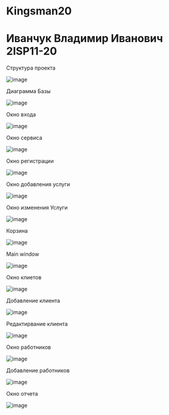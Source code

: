 # Kingsman20
<h1>Иванчук Владимир Иванович 2ISP11-20</h1>

<p>Структура проекта</p>

![image](https://user-images.githubusercontent.com/120939042/234255288-16a90f9e-0782-44dd-a893-51f6f2e30f07.png)

<p>Диаграмма Базы </p>

![image](https://user-images.githubusercontent.com/120939042/234255433-004ad5ad-b7b7-4a9e-a760-b6f0962cfdfa.png)

<p>Окно входа</p>

![image](https://user-images.githubusercontent.com/120939042/227508329-67086db9-dfae-4440-9551-37fe4bca1899.png)

<p>Окно сервиса</p>

![image](https://user-images.githubusercontent.com/120939042/234260719-e8a640e7-abc9-42aa-bee2-d6c874ce628c.png)

<p>Окно регистрации</p>

![image](https://user-images.githubusercontent.com/120939042/228219627-319e8a2f-97db-4c5a-a9de-66a9db872c73.png)

<p>Окно добавления услуги</p>

![image](https://user-images.githubusercontent.com/120939042/229747380-b9276d5a-3bfa-40a3-90d9-c6f2797d8740.png)

<p>Окно изменения Услуги </p>

![image](https://user-images.githubusercontent.com/120939042/234260288-cba34f24-9c30-44cc-847f-84a85ea1b2c4.png)

<p>Корзина </p>

![image](https://user-images.githubusercontent.com/120939042/234260586-7e3897f1-b067-49b0-a971-10985171a038.png)

<p>Main window</p>

![image](https://github.com/Fireofthedie/Kingsman20/assets/120939042/556dc4f5-57d7-459b-b7e0-1baea068654d)

<p>Окно клиетов</p>

![image](https://github.com/Fireofthedie/Kingsman20/assets/120939042/5f7ff557-713b-4156-b924-53c61f33aee2)

<p>Добавление клиента</p>

![image](https://github.com/Fireofthedie/Kingsman20/assets/120939042/cdee337d-11e3-4643-8952-152a3ec973ca)

<p>Редактирвание клиента</p>

![image](https://github.com/Fireofthedie/Kingsman20/assets/120939042/e5700644-9934-43e0-b572-90efb4aed126)

<p>Окно работников</p>

![image](https://github.com/Fireofthedie/Kingsman20/assets/120939042/90bbf194-9670-4cc9-b3f0-29b4fff2ff5a)

<p>Добавление работников</p>

![image](https://github.com/Fireofthedie/Kingsman20/assets/120939042/c44925c8-8256-4193-9307-bfd6a1301de8)


<p>Окно отчета</p>

![image](https://github.com/Fireofthedie/Kingsman20/assets/120939042/eccd2fc2-3cb5-440c-aad4-00521b09b144)




